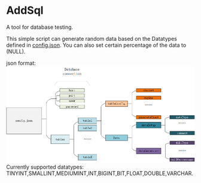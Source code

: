 # AddSql
A tool for database testing.

This simple script can generate random data based on the Datatypes defined in [config.json](config.json). You can also set certain percentage of the data to (NULL).

json format:
!['addsql.png'](addsql.png)
Currently supported datatypes:
TINYINT,SMALLINT,MEDIUMINT,INT,BIGINT,BIT,FLOAT,DOUBLE,VARCHAR.

